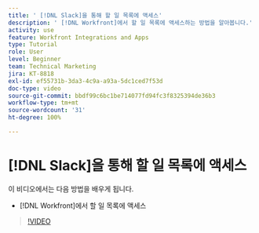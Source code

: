 ```yaml
---
title: ' [!DNL Slack]을 통해 할 일 목록에 액세스'
description: ' [!DNL Workfront]에서 할 일 목록에 액세스하는 방법을 알아봅니다.'
activity: use
feature: Workfront Integrations and Apps
type: Tutorial
role: User
level: Beginner
team: Technical Marketing
jira: KT-8818
exl-id: ef55731b-3da3-4c9a-a93a-5dc1ced7f53d
doc-type: video
source-git-commit: bbdf99c6bc1be714077fd94fc3f8325394de36b3
workflow-type: tm+mt
source-wordcount: '31'
ht-degree: 100%

---
```


# [!DNL Slack]을 통해 할 일 목록에 액세스

이 비디오에서는 다음 방법을 배우게 됩니다.

* [!DNL Workfront]에서 할 일 목록에 액세스

>[!VIDEO](https://video.tv.adobe.com/v/335118/?quality=12&learn=on&enablevpops=1)
